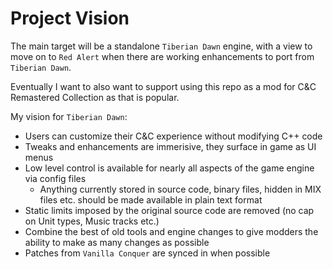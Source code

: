 # Project Vision

The main target will be a standalone `Tiberian Dawn` engine, with a view to move on to `Red Alert` when there are working enhancements to port from `Tiberian Dawn`.

Eventually I want to also want to support using this repo as a mod for C&C Remastered Collection as that is popular.

My vision for `Tiberian Dawn`:

- Users can customize their C&C experience without modifying C++ code
- Tweaks and enhancements are immerisive, they surface in game as UI menus
- Low level control is available for nearly all aspects of the game engine via config files
  - Anything currently stored in source code, binary files, hidden in MIX files etc. should be made available in plain text format
- Static limits imposed by the original source code are removed (no cap on Unit types, Music tracks etc.)
- Combine the best of old tools and engine changes to give modders the ability to make as many changes as possible
- Patches from `Vanilla Conquer` are synced in when possible
